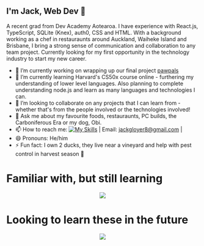 ## I'm Jack, Web Dev 👀

A recent grad from Dev Academy Aotearoa. I have experience with React.js, TypeScript, SQLite (Knex), auth0, CSS and HTML.
With a background working as a chef in restauraunts around Auckland, Waiheke Island and Brisbane, I bring a strong sense of communication and collaboration to any team project.
Currently looking for my first opportunity in the technology industry to start my new career.

- 🔭 I’m currently working on wrapping up our final project [pawpals](https://pawpals-matai-24.devacademy.nz/)
- 🌱 I’m currently learning Harvard's CS50x course online - furthering my understanding of lower level languages. Also planning to complete understanding node.js and learn as many languages and technologies I can.
- 👯 I’m looking to collaborate on any projects that I can learn from - whether that's from the people involved or the technologies involved!
- 💬 Ask me about my favourite foods, restauraunts, PC builds, the Carboniferous Era or my dog, Obi.
- 📫 How to reach me: [![My Skills](https://skillicons.dev/icons?i=linkedin)](https://www.linkedin.com/in/jack-gloyer/) | Email: jackgloyer8@gmail.com  |
- 😄 Pronouns: He/him
- ⚡ Fun fact: I own 2 ducks, they live near a vineyard and help with pest control in harvest season 🦆

# Familiar with, but still learning
<p align="center">
  <a href="https://skillicons.dev">
    <img src="https://skillicons.dev/icons?i=react,sqlite,js,ts,html,css,npm,sass,tailwind" />
  </a>
</p>

# Looking to learn these in the future
<p align="center">
  <a href="https://skillicons.dev">
    <img src="https://skillicons.dev/icons?i=c,cs,java,python,nodejs,nextjs,postgres,py," />
  </a>
</p>
